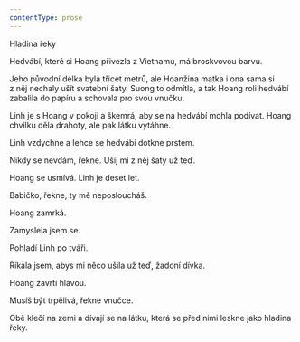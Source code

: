 ```yaml
---
contentType: prose
---
```


<section>

Hladina řeky

Hedvábí, které si Hoang přivezla z Vietnamu, má broskvovou barvu.

Jeho původní délka byla třicet metrů, ale Hoanžina matka i ona sama si z něj nechaly ušít svatební šaty. Suong to odmítla, a tak Hoang roli hedvábí zabalila do papíru a schovala pro svou vnučku.

Linh je s Hoang v pokoji a škemrá, aby se na hedvábí mohla podívat. Hoang chvilku dělá drahoty, ale pak látku vytáhne.

Linh vzdychne a lehce se hedvábí dotkne prstem.

Nikdy se nevdám, řekne. Ušij mi z něj šaty už teď.

Hoang se usmívá. Linh je deset let.

Babičko, řekne, ty mě neposloucháš.

Hoang zamrká.

Zamyslela jsem se.

Pohladí Linh po tváři.

Říkala jsem, abys mi něco ušila už teď, žadoní dívka.

Hoang zavrtí hlavou.

Musíš být trpělivá, řekne vnučce.

Obě klečí na zemi a dívají se na látku, která se před nimi leskne jako hladina řeky.

</section>
